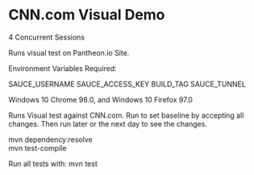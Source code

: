 # CNN.com Visual Demo

4 Concurrent Sessions   

Runs visual test on Pantheon.io Site.

Environment Variables Required:

SAUCE_USERNAME
SAUCE_ACCESS_KEY
BUILD_TAG
SAUCE_TUNNEL

Windows 10 Chrome 98.0, and Windows 10 Firefox 97.0

Runs Visual test against CNN.com. Run to set baseline by accepting all changes.
Then run later or the next day to see the changes.

mvn dependency:resolve    
mvn test-compile

Run all tests with: mvn test
